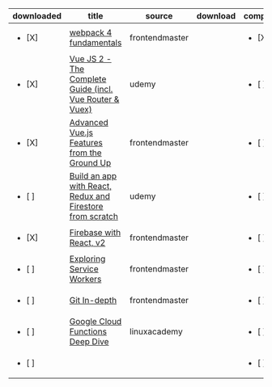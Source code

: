 | downloaded | title | source | download | completed | 
|------------|-------|--------|----------|-----------|
| <ul><li>[X] </li></ul> | [webpack 4 fundamentals](https://frontendmasters.com/courses/webpack-fundamentals/)|frontendmaster||<ul><li>[X] </li></ul>
| <ul><li>[X] </li></ul> | [Vue JS 2 - The Complete Guide (incl. Vue Router & Vuex)](https://www.udemy.com/course/vuejs-2-the-complete-guide/)|udemy||<ul><li>[ ] </li></ul>
| <ul><li>[X] </li></ul> | [Advanced Vue.js Features from the Ground Up](https://frontendmasters.com/courses/advanced-vue/)|frontendmaster||<ul><li>[ ] </li></ul>
| <ul><li>[ ] </li></ul> | [Build an app with React, Redux and Firestore from scratch](https://www.udemy.com/course/build-an-app-with-react-redux-and-firestore-from-scratch/)|udemy||<ul><li>[ ] </li></ul>
| <ul><li>[X] </li></ul> | [Firebase with React, v2](https://frontendmasters.com/courses/firebase-react-v2/)|frontendmaster||<ul><li>[ ] </li></ul>
| <ul><li>[ ] </li></ul> | [Exploring Service Workers](https://frontendmasters.com/courses/service-workers/)|frontendmaster||<ul><li>[ ] </li></ul>
| <ul><li>[ ] </li></ul> | [Git In-depth](https://frontendmasters.com/courses/git-in-depth/)|frontendmaster||<ul><li>[ ] </li></ul>
| <ul><li>[ ] </li></ul> | [Google Cloud Functions Deep Dive](https://linuxacademy.com/course/google-cloud-function-deep-dive/)|linuxacademy||<ul><li>[ ] </li></ul>
| <ul><li>[ ] </li></ul> | []()|||<ul><li>[ ] </li></ul>

